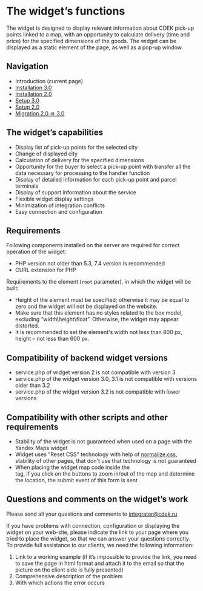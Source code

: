 # The widget’s functions
The widget is designed to display relevant information about CDEK pick-up points linked to a map, with an opportunity to calculate delivery (time and price) for the specified dimensions of the goods. The widget can be displayed as a static element of the page, as well as a pop-up window.

## Navigation
- Introduction (current page)
- [Installation 3.0](INSTALL_3.md)
- [Installation 2.0](INSTALL_2.md)
- [Setup 3.0](SETUP_3.md)
- [Setup 2.0](SETUP_2.md)
- [Migration 2.0 => 3.0](MIGRATION_2_3.md)

## The widget’s capabilities
- Display list of pick-up points for the selected city
- Change of displayed city
- Calculation of delivery for the specified dimensions
- Opportunity for the buyer to select a pick-up point with transfer all the data necessary for processing to the handler function
- Display of detailed information for each pick-up point and parcel terminals
- Display of support information about the service
- Flexible widget display settings
- Minimization of integration conflicts
- Easy connection and configuration

## Requirements
Following components installed on the server are required for correct operation of the widget:
- PHP version not older than 5.3, 7.4 version is recommended
- CURL extension for PHP

Requirements to the element (`root` parameter), in which the widget will be built:
- Height of the element must be specified; otherwise it may be equal to zero and the widget will not be displayed on the website.
- Make sure that this element has no styles related to the box model, excluding “width\height\float”. Otherwise, the widget may appear distorted.
- It is recommended to set the element's width not less than 800 px, height – not less than 600 px.

## Compatibility of backend widget versions
- service.php of widget version 2 is not compatible with version 3
- service.php of the widget version 3.0, 3.1 is not compatible with versions older than 3.2
- service.php of the widget version 3.2 is not compatible with lower versions

## Compatibility with other scripts and other requirements
- Stability of the widget is not guaranteed when used on a page with the Yandex Maps widget
- Widget uses "Reset CSS" technology with help of [normalize.css](https://necolas.github.io/normalize.css/), stability of other pages, that don't use that technology is not guaranteed
- When placing the widget map code inside the <form> tag, if you click on the buttons to zoom in/out of the map and determine the location, the submit event of this form is sent

## Questions and comments on the widget’s work
Please send all your questions and comments to integrator@cdek.ru

If you have problems with connection, configuration or displaying the widget on your web-site, please indicate the link to your page where you tried to place the widget, so that we can answer your questions correctly.
To provide full assistance to our clients, we need the following information:
1. Link to a working example (if it’s impossible to provide the link, you need to save the page in html format and attach it to the email so that the picture on the client side is fully presented)
2. Comprehensive description of the problem
3. With which actions the error occurs
